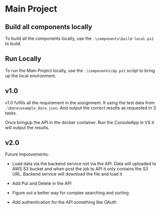 # Main Project

## Build all components locally

To build all the components locally, use the ```.\components\build-local.ps1``` to build.

## Run Locally

To run the Main Project locally, use the ```.\components\Up.ps1``` script to bring up the local environment.

## v1.0

v1.0 fufills all the requirement in the assignment. It using the test data from ```.\Data\example_data.json```. And output the correct results as requested in 3 tasks.

Once bringup the API in the docker container. Run the ConsoleApp in VS it will output the results.

## v2.0

Future Improvements:

- Load data via the backend service not via the API. Data will uploaded to AWS S3 bucket and when post the job to API it only contains the S3 URL. Backend service will download the file and load it.

- Add Put and Delete in the API

- Figure out a better way for complex searching and sorting

- Add authentication for the API something like OAuth
